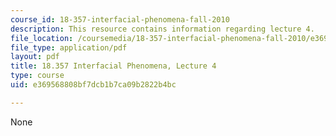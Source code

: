 ```yaml
---
course_id: 18-357-interfacial-phenomena-fall-2010
description: This resource contains information regarding lecture 4.
file_location: /coursemedia/18-357-interfacial-phenomena-fall-2010/e369568808bf7dcb1b7ca09b2822b4bc_MIT18_357F10_Lecture4.pdf
file_type: application/pdf
layout: pdf
title: 18.357 Interfacial Phenomena, Lecture 4
type: course
uid: e369568808bf7dcb1b7ca09b2822b4bc

---
```

None